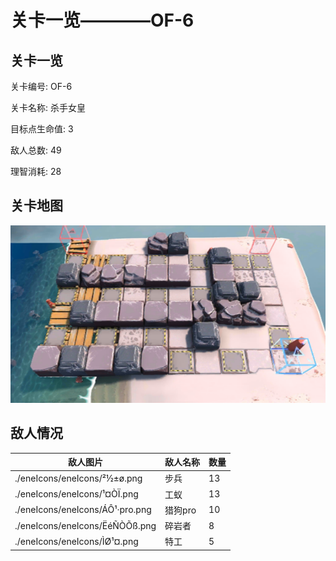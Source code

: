 # 关卡一览————OF-6


## 关卡一览

关卡编号: OF-6

关卡名称: 杀手女皇

目标点生命值: 3

敌人总数: 49

理智消耗: 28


## 关卡地图
![OF-6](./oprMap/OF-6.png)

## 敌人情况

| 敌人图片 | 敌人名称 | 数量  |
|---------|-----|-----|
| ./eneIcons/eneIcons/²½±ø.png| 步兵  |   13  |
| ./eneIcons/eneIcons/¹¤ÒÏ.png| 工蚁  |   13  |
| ./eneIcons/eneIcons/ÁÔ¹·pro.png| 猎狗pro  |   10  |
| ./eneIcons/eneIcons/ËéÑÒÕß.png| 碎岩者  |   8  |
| ./eneIcons/eneIcons/ÌØ¹¤.png| 特工  |   5  |
